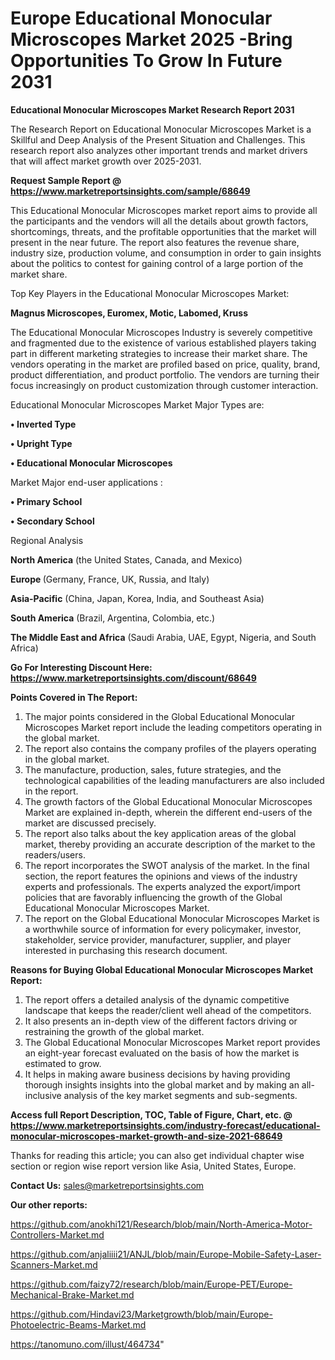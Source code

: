 # Europe Educational Monocular Microscopes Market 2025 -Bring Opportunities To Grow In Future 2031

<strong>Educational Monocular Microscopes Market Research Report 2031</strong>

The Research Report on Educational Monocular Microscopes Market is a Skillful and Deep Analysis of the Present Situation and Challenges. This research report also analyzes other important trends and market drivers that will affect market growth over 2025-2031.

<strong>Request Sample Report @ <a href=https://www.marketreportsinsights.com/sample/68649>https://www.marketreportsinsights.com/sample/68649</a></strong>

This Educational Monocular Microscopes market report aims to provide all the participants and the vendors will all the details about growth factors, shortcomings, threats, and the profitable opportunities that the market will present in the near future. The report also features the revenue share, industry size, production volume, and consumption in order to gain insights about the politics to contest for gaining control of a large portion of the market share.

Top Key Players in the Educational Monocular Microscopes Market:

<strong>Magnus Microscopes, Euromex, Motic, Labomed, Kruss</strong>

The Educational Monocular Microscopes Industry is severely competitive and fragmented due to the existence of various established players taking part in different marketing strategies to increase their market share. The vendors operating in the market are profiled based on price, quality, brand, product differentiation, and product portfolio. The vendors are turning their focus increasingly on product customization through customer interaction.

Educational Monocular Microscopes Market Major Types are:

<strong>• Inverted Type

• Upright Type

• Educational Monocular Microscopes</strong>

Market Major end-user applications :

<strong>• Primary School

• Secondary School</strong>

Regional Analysis

</u><strong><b>North America</b></strong> (the United States, Canada, and Mexico)

<strong><b>Europe </b></strong>(Germany, France, UK, Russia, and Italy)

<strong><b>Asia-Pacific</b></strong> (China, Japan, Korea, India, and Southeast Asia)

<strong><b>South America</b></strong> (Brazil, Argentina, Colombia, etc.)

<strong><b>The Middle East and Africa</b></strong> (Saudi Arabia, UAE, Egypt, Nigeria, and South Africa)

<strong>Go For Interesting Discount Here: <a href=https://www.marketreportsinsights.com/discount/68649>https://www.marketreportsinsights.com/discount/68649</a></strong>

<strong>Points Covered in The Report:</strong>
<ol>
  <li>The major points considered in the Global Educational Monocular Microscopes Market report include the leading competitors operating in the global market.</li>
  <li>The report also contains the company profiles of the players operating in the global market.</li>
  <li>The manufacture, production, sales, future strategies, and the technological capabilities of the leading manufacturers are also included in the report.</li>
  <li>The growth factors of the Global Educational Monocular Microscopes Market are explained in-depth, wherein the different end-users of the market are discussed precisely.</li>
  <li>The report also talks about the key application areas of the global market, thereby providing an accurate description of the market to the readers/users.</li>
  <li>The report incorporates the SWOT analysis of the market. In the final section, the report features the opinions and views of the industry experts and professionals. The experts analyzed the export/import policies that are favorably influencing the growth of the Global Educational Monocular Microscopes Market.</li>
  <li>The report on the Global Educational Monocular Microscopes Market is a worthwhile source of information for every policymaker, investor, stakeholder, service provider, manufacturer, supplier, and player interested in purchasing this research document.</li>
</ol>
<strong>Reasons for Buying Global Educational Monocular Microscopes Market Report:</strong>

<ol>
  <li>The report offers a detailed analysis of the dynamic competitive landscape that keeps the reader/client well ahead of the competitors.</li>
  <li>It also presents an in-depth view of the different factors driving or restraining the growth of the global market.</li>
  <li>The Global Educational Monocular Microscopes Market report provides an eight-year forecast evaluated on the basis of how the market is estimated to grow.</li>
  <li>It helps in making aware business decisions by having providing thorough insights insights into the global market and by making an all-inclusive analysis of the key market segments and sub-segments.</li>
</ol>
<strong>Access full Report Description, TOC, Table of Figure, Chart, etc. @ <a href=https://www.marketreportsinsights.com/industry-forecast/educational-monocular-microscopes-market-growth-and-size-2021-68649>https://www.marketreportsinsights.com/industry-forecast/educational-monocular-microscopes-market-growth-and-size-2021-68649</a></strong>


Thanks for reading this article; you can also get individual chapter wise section or region wise report version like Asia, United States, Europe.

<strong>Contact Us:</strong>
sales@marketreportsinsights.com

<strong>Our other reports:</strong>

<a href=https://github.com/anokhi121/Research/blob/main/North-America-Motor-Controllers-Market.md>https://github.com/anokhi121/Research/blob/main/North-America-Motor-Controllers-Market.md</a>

<a href=https://github.com/anjaliiii21/ANJL/blob/main/Europe-Mobile-Safety-Laser-Scanners-Market.md>https://github.com/anjaliiii21/ANJL/blob/main/Europe-Mobile-Safety-Laser-Scanners-Market.md</a>

<a href=https://github.com/faizy72/research/blob/main/Europe-PET/Europe-Mechanical-Brake-Market.md>https://github.com/faizy72/research/blob/main/Europe-PET/Europe-Mechanical-Brake-Market.md</a>

<a href=https://github.com/Hindavi23/Marketgrowth/blob/main/Europe-Photoelectric-Beams-Market.md>https://github.com/Hindavi23/Marketgrowth/blob/main/Europe-Photoelectric-Beams-Market.md</a>

<a href=https://tanomuno.com/illust/464734>https://tanomuno.com/illust/464734</a>"

